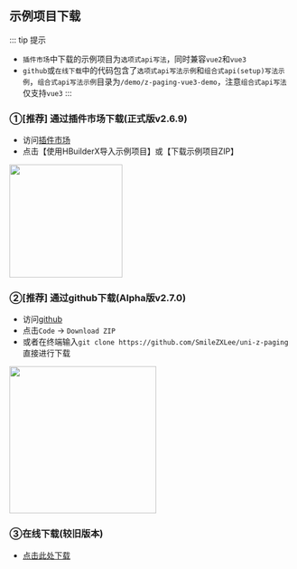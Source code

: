 ## 示例项目下载

::: tip 提示
* `插件市场`中下载的示例项目为`选项式api写法`，同时兼容`vue2`和`vue3`  
* `github`或`在线下载`中的代码包含了`选项式api写法示例`和`组合式api(setup)写法示例`，`组合式api写法示例`目录为`/demo/z-paging-vue3-demo`，注意`组合式api写法`仅支持`vue3`
:::
### ①[推荐] 通过插件市场下载(正式版v2.6.9)
* 访问[插件市场](https://ext.dcloud.net.cn/plugin?id=3935)
* 点击【使用HBuilderX导入示例项目】或【下载示例项目ZIP】<br />
<img style="width:200px;" src="/img/example_download1.png" />

### ②[推荐] 通过github下载(Alpha版v2.7.0)
* 访问[github](https://github.com/SmileZXLee/uni-z-paging)
* 点击`Code` -> `Download ZIP`
* 或者在终端输入`git clone https://github.com/SmileZXLee/uni-z-paging`直接进行下载 <br />
<img style="width:260px;" src="/img/example_download2.png" />

### ③在线下载(较旧版本)
* [点击此处下载](https://z-paging.zxlee.cn/public/code/uni-z-paging.zip)